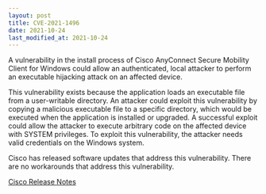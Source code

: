 ```yaml
---
layout: post
title: CVE-2021-1496
date: 2021-10-24
last_modified_at: 2021-10-24
---
```


A vulnerability in the install process of Cisco AnyConnect Secure Mobility Client for Windows could allow an authenticated, local attacker to perform an executable hijacking attack on an affected device.

This vulnerability exists because the application loads an executable file from a user-writable directory. An attacker could exploit this vulnerability by copying a malicious executable file to a specific directory, which would be executed when the application is installed or upgraded. A successful exploit could allow the attacker to execute arbitrary code on the affected device with SYSTEM privileges. To exploit this vulnerability, the attacker needs valid credentials on the Windows system.

Cisco has released software updates that address this vulnerability. There are no workarounds that address this vulnerability.

[Cisco Release Notes](https://tools.cisco.com/security/center/content/CiscoSecurityAdvisory/cisco-sa-anyconnect-code-exec-jR3tWTA6)